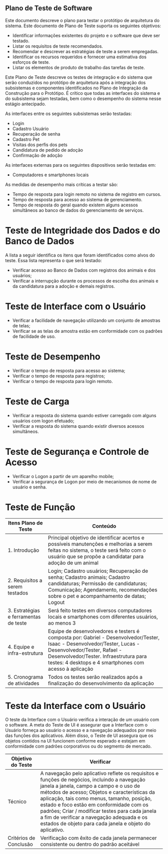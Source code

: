 ## Plano de Teste de Software

Este documento descreve o plano para testar o protótipo de arquitetura do sistema. Este documento de Plano de Teste suporta os seguintes objetivos:
* Identificar informações existentes do projeto e o software que deve ser testado.
* Listar os requisitos de teste recomendados.
* Recomendar e descrever as estratégias de teste a serem empregadas.
* Identificar os recursos requeridos e fornecer uma estimativa dos esforços de teste.
* Listar os elementos de produto de trabalho das tarefas de teste.


Este Plano de Teste descreve os testes de integração e do sistema que serão conduzidos no protótipo de arquitetura após a integração dos subsistemas e componentes identificados no Plano de Integração da Construção para o Protótipo. É crítico que todas as interfaces do sistema e do subsistema sejam testadas, bem como o desempenho do sistema nesse estágio antecipado.

As interfaces entre os seguintes subsistemas serão testadas:

* Login 
* Cadastro Usuário
* Recuperação de senha
* Cadastro Pet
* Visitas dos perfis dos pets
* Candidatura de pedido de adoção
* Confirmação de adoção


As interfaces externas para os seguintes dispositivos serão testadas em:

* Computadores e smartphones locais


As medidas de desempenho mais críticas a testar são:

* Tempo de resposta para login remoto no sistema de registro em cursos.
* Tempo de resposta para acesso ao sistema de gerenciamento.
* Tempo de resposta do geral quando existem alguns acessos simultâneos ao banco de dados do gerenciamento de serviços.

# Teste de Integridade dos Dados e do Banco de Dados
A lista a seguir identifica os itens que foram identificados como alvos do teste. Essa lista representa o que será testado:

* Verificar acesso ao Banco de Dados com registros dos animais e dos usuários;
* Verificar a interrupção durante os processos de escolha dos animais e da candidatura para a adoção e demais registros.

# Teste de Interface com o Usuário

* Verificar a facilidade de navegação utilizando um conjunto de amostras de telas;
* Verificar se as telas de amostra estão em conformidade com os padrões de facilidade de uso.

# Teste de Desempenho

* Verificar o tempo de resposta para acesso ao sistema;
* Verificar o tempo de resposta para registros;
* Verificar o tempo de resposta para login remoto.

# Teste de Carga

* Verificar a resposta do sistema quando estiver carregado com alguns usuários com logon efetuado;
* Verificar a resposta do sistema quando existir diversos acessos simultâneos.

# Teste de Segurança e Controle de Acesso

* Verificar o Logon a partir de um aparelho mobile;
* Verificar a segurança de Logon por meio de mecanismos de nome de usuário e senha.

# Teste de Função

|Itens Plano de Teste| Conteúdo                                             |
|--|-------------------------------------------------------|
|1. Introdução| Principal objetivo de identificar acertos e possíveis manutenções e melhorias a serem feitas no sistema, o teste será feito com o usuário que se propõe a candidatar para adoção de um animal |
|2. Requisitos a serem testados| Login; Cadastro usuários; Recuperação de senha; Cadastro animais; Cadastro candidaturas; Permissão de candidaturas; Comunicação; Agendamento, recomendações sobre o pet e acompanhamento de datas; Logout     |
|3. Estratégias e ferramentas de teste| Será feito testes em diversos computadores locais e smartphones com diferentes usuários, ao menos 3        |
|4. Equipe e infra-estrutura| Equipe de desenvolvedores e testers é composta por: Gabriel - Desenvolvedor/Tester, Isaac - Desenvolvedor/Tester, Lucas - Desenvolvedor/Tester, Rafael - Desenvolvedor/Tester. Infraestrutura para testes: 4 desktops e 4 smartphones com acesso à aplicação        |
|5. Cronograma de atividades| Todos os testes serão realizados após a finalização do desenvolvimento da aplicação        |

# Teste da Interface com o Usuário

O teste da Interface com o Usuário verifica a interação de um usuário com o software. A meta do Teste de UI é assegurar que a Interface com o Usuário forneça ao usuário o acesso e a navegação adequados por meio das funções dos aplicativos. Além disso, o Teste de UI assegura que os objetos contidos na UI funcionem conforme esperado e estejam em conformidade com padrões corporativos ou do segmento de mercado.

|Objetivo do Teste| Verificar                                             |
|--|-------------------------------------------------------|
|Técnico| A navegação pelo aplicativo reflete os requisitos e funções de negócios, incluindo a navegação janela a janela, campo a campo e o uso de métodos de acesso; Objetos e características da aplicação, tais como menus, tamanho, posição, estado e foco estão em conformidade com os padrões; Criar / modificar testes para cada janela a fim de verificar a navegação adequada e os estados de objeto para cada janela e objeto do aplicativo. |
|Critérios de Conclusão| Verificação com êxito de cada janela permanecer consistente ou dentro do padrão aceitável |

